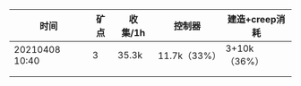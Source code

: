 | 时间           | 矿点 | 收集/1h | 控制器       | 建造+creep消耗 |
| -------------- | ---- | ------- | ------------ | -------------- |
| 20210408 10:40 | 3    | 35.3k   | 11.7k（33%） | 3+10k（36%）   |
|                |      |         |              |                |
|                |      |         |              |                |

